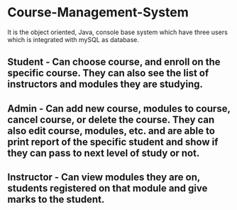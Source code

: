 # Course-Management-System
It is the object oriented, Java, console base system which have three users which is integrated with mySQL as database.

## Student - Can choose course, and enroll on the specific course. They can also see the list of instructors and modules they are studying.

## Admin - Can add new course, modules to course, cancel course, or delete the course. They can also edit course, modules, etc. and are able to print report of the specific student and show if they can pass to next level of study or not.

## Instructor - Can view modules they are on, students registered on that module and give marks to the student.
